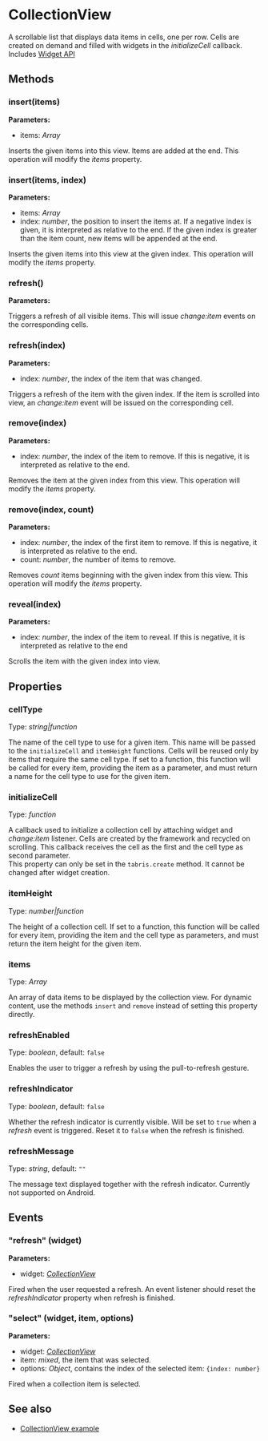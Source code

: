 # CollectionView
A scrollable list that displays data items in cells, one per row. Cells are created on demand and filled with widgets in the *initializeCell* callback.
Includes [Widget API](Widget.md)

## Methods
### insert(items)


**Parameters:** 

- items: *Array*

Inserts the given items into this view. Items are added at the end. This operation will modify the *items* property.

### insert(items, index)


**Parameters:** 

- items: *Array*
- index: *number*, the position to insert the items at. If a negative index is given, it is interpreted as relative to the end. If the given index is greater than the item count, new items will be appended at the end. 

Inserts the given items into this view at the given index. This operation will modify the *items* property.

### refresh()


**Parameters:** 



Triggers a refresh of all visible items. This will issue *change:item* events on the corresponding cells.

### refresh(index)


**Parameters:** 

- index: *number*, the index of the item that was changed.

Triggers a refresh of the item with the given index. If the item is scrolled into view, an *change:item* event will be issued on the corresponding cell.

### remove(index)


**Parameters:** 

- index: *number*, the index of the item to remove. If this is negative, it is interpreted as relative to the end.

Removes the item at the given index from this view. This operation will modify the *items* property.

### remove(index, count)


**Parameters:** 

- index: *number*, the index of the first item to remove. If this is negative, it is interpreted as relative to the end.
- count: *number*, the number of items to remove.

Removes *count* items beginning with the given index from this view. This operation will modify the *items* property.

### reveal(index)


**Parameters:** 

- index: *number*, the index of the item to reveal. If this is negative, it is interpreted as relative to the end

Scrolls the item with the given index into view.


## Properties
### cellType
Type: *string|function*

The name of the cell type to use for a given item. This name will be passed to the `initializeCell` and `itemHeight` functions. Cells will be reused only by items that require the same cell type. If set to a function, this function will be called for every item, providing the item as a parameter, and must return a name for the cell type to use for the given item.
### initializeCell
Type: *function*

A callback used to initialize a collection cell by attaching widget and *change:item* listener. Cells are created by the framework and recycled on scrolling. This callback receives the cell as the first and the cell type as second parameter.<br/>This property can only be set in the `tabris.create` method. It cannot be changed after widget creation.
### itemHeight
Type: *number|function*

The height of a collection cell. If set to a function, this function will be called for every item, providing the item and the cell type as parameters, and must return the item height for the given item.
### items
Type: *Array*

An array of data items to be displayed by the collection view. For dynamic content, use the methods `insert` and `remove` instead of setting this property directly.
### refreshEnabled
Type: *boolean*, default: `false`

Enables the user to trigger a refresh by using the pull-to-refresh gesture.
### refreshIndicator
Type: *boolean*, default: `false`

Whether the refresh indicator is currently visible. Will be set to `true` when a *refresh* event is triggered. Reset it to `false` when the refresh is finished.
### refreshMessage
Type: *string*, default: `""`

The message text displayed together with the refresh indicator. Currently not supported on Android.

## Events
### "refresh" (widget)

**Parameters:** 

- widget: *[CollectionView](CollectionView.md)*

Fired when the user requested a refresh. An event listener should reset the *refreshIndicator* property when refresh is finished.

### "select" (widget, item, options)

**Parameters:** 

- widget: *[CollectionView](CollectionView.md)*
- item: *mixed*, the item that was selected.
- options: *Object*, contains the index of the selected item: `{index: number}`

Fired when a collection item is selected.


## See also
- [CollectionView example](https://github.com/eclipsesource/tabris-js/blob/master/snippets/collectionview/collectionview.js)
